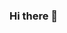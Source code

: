 ### Hi there 👋

<!--
**Shwetha17/Shwetha17** is a ✨ _special_ ✨ repository because its `README.md` (this file) appears on your GitHub profile.

Here are some ideas to get you started:

- 🔭 I’m currently working on developing new skills
- 🌱 I’m currently learning Data Analytics
- 👯 I’m looking to collaborate on ..
- 🤔 I’m looking for help with Data Analysis Projects 
- 💬 Ask me about my previous projects.
- 📫 How to reach me: Email
- 😄 Pronouns: ...
- ⚡ Fun fact: ...
-->
